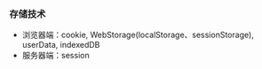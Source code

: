 ### 存储技术
- 浏览器端：cookie, WebStorage(localStorage、sessionStorage), userData, indexedDB
- 服务器端：session
